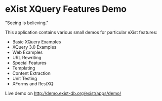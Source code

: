 eXist XQuery Features Demo
=========

"Seeing is believing." 

This application contains various small demos for particular eXist features:

- Basic XQuery Examples
- XQuery 3.0 Examples
- Web Examples
- URL Rewriting
- Special Features
- Templating
- Content Extraction
- Unit Testing
- XForms and RestXQ

Live demo on http://demo.exist-db.org/exist/apps/demo/ 
